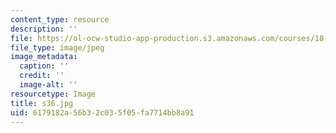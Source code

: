 ```yaml
---
content_type: resource
description: ''
file: https://ol-ocw-studio-app-production.s3.amazonaws.com/courses/18-03sc-differential-equations-fall-2011/6179182a56b32c035f05fa7714bb8a91_s36.jpg
file_type: image/jpeg
image_metadata:
  caption: ''
  credit: ''
  image-alt: ''
resourcetype: Image
title: s36.jpg
uid: 6179182a-56b3-2c03-5f05-fa7714bb8a91
---
```

